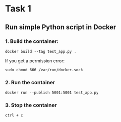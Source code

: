 # Task 1
## Run simple Python script in Docker

### 1. Build the container:
```shell
docker build --tag test_app.py . 
```

If you get a permission error:
```shell
sudo chmod 666 /var/run/docker.sock
```

### 2. Run the container
```shell
docker run --publish 5001:5001 test_app.py
```

### 3. Stop the container
```shell
ctrl + c
```
